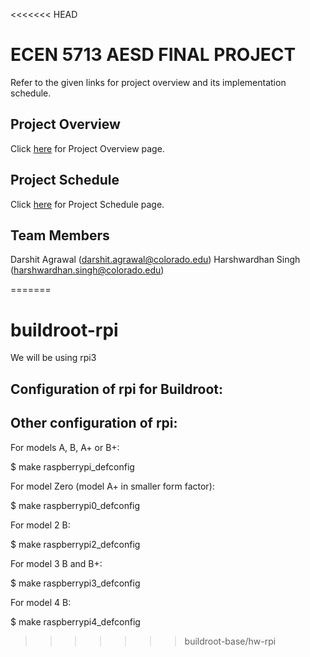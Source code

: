 <<<<<<< HEAD
# ECEN 5713 AESD FINAL PROJECT
Refer to the given links for project overview and its implementation schedule.

## Project Overview
Click [here](https://github.com/cu-ecen-aeld/final-project-darshitagrawal/wiki/Project-Overview) for Project Overview page.

## Project Schedule
Click [here](https://github.com/cu-ecen-aeld/final-project-darshitagrawal/wiki/Project-Schedule) for Project Schedule page.

## Team Members
Darshit Agrawal (darshit.agrawal@colorado.edu)
Harshwardhan Singh (harshwardhan.singh@colorado.edu)

=======
# buildroot-rpi


We will be using rpi3

Configuration of rpi  for Buildroot:
----------------------------
Other configuration of rpi:
----------------------------
For models A, B, A+ or B+:

  $ make raspberrypi_defconfig

For model Zero (model A+ in smaller form factor):

  $ make raspberrypi0_defconfig

For model 2 B:

  $ make raspberrypi2_defconfig

For model 3 B and B+:

  $ make raspberrypi3_defconfig

For model 4 B:

  $ make raspberrypi4_defconfig
>>>>>>> buildroot-base/hw-rpi
